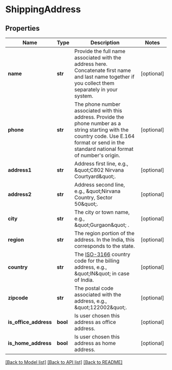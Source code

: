 # ShippingAddress

## Properties
Name | Type | Description | Notes
------------ | ------------- | ------------- | -------------
**name** | **str** | Provide the full name associated with the address here. Concatenate first name and last name together if you collect them separately in your system. | [optional] 
**phone** | **str** | The phone number associated with this address. Provide the phone number as a string starting with the country code. Use E.164 format or send in the standard national format of number&#39;s origin. | [optional] 
**address1** | **str** | Address first line, e.g., \&quot;C802 Nirvana Courtyard\&quot;. | [optional] 
**address2** | **str** | Address second line, e.g., \&quot;Nirvana Country, Sector 50\&quot;. | [optional] 
**city** | **str** | The city or town name, e.g., \&quot;Gurgaon\&quot; . | [optional] 
**region** | **str** | The region portion of the address. In the India, this corresponds to the state. | [optional] 
**country** | **str** | The [ISO-3166](https://en.wikipedia.org/wiki/ISO_3166-1_alpha-2) country code for the billing address, e.g., \&quot;IN\&quot; in case of India. | [optional] 
**zipcode** | **str** | The postal code associated with the address, e.g., \&quot;122002\&quot;. | [optional] 
**is_office_address** | **bool** | Is user chosen this address as office address. | [optional] 
**is_home_address** | **bool** | Is user chosen this address as home address. | [optional] 

[[Back to Model list]](../README.md#documentation-for-models) [[Back to API list]](../README.md#documentation-for-api-endpoints) [[Back to README]](../README.md)


